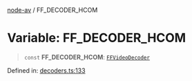 [node-av](../globals.md) / FF\_DECODER\_HCOM

# Variable: FF\_DECODER\_HCOM

> `const` **FF\_DECODER\_HCOM**: [`FFVideoDecoder`](../type-aliases/FFVideoDecoder.md)

Defined in: [decoders.ts:133](https://github.com/seydx/av/blob/f8631fc881b394300b1479f511d55cf1c370a87f/src/constants/decoders.ts#L133)
